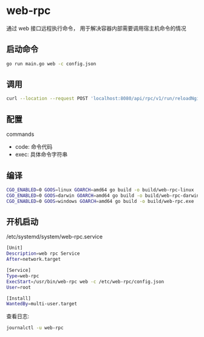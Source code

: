# web-rpc

通过 web 接口远程执行命令， 用于解决容器内部需要调用宿主机命令的情况

## 启动命令

```bash
go run main.go web -c config.json
```

## 调用

```bash
curl --location --request POST 'localhost:8080/api/rpc/v1/run/reloadNginx'
```

## 配置

commands

- code: 命令代码
- exec: 具体命令字符串

## 编译

```bash
CGO_ENABLED=0 GOOS=linux GOARCH=amd64 go build -o build/web-rpc-linux .
CGO_ENABLED=0 GOOS=darwin GOARCH=amd64 go build -o build/web-rpc-darwin .
CGO_ENABLED=0 GOOS=windows GOARCH=amd64 go build -o build/web-rpc.exe .
```

## 开机启动

/etc/systemd/system/web-rpc.service

```bash
[Unit]
Description=web rpc Service
After=network.target

[Service]
Type=web-rpc
ExecStart=/usr/bin/web-rpc web -c /etc/web-rpc/config.json
User=root

[Install]
WantedBy=multi-user.target
```

查看日志:

```bash
journalctl -u web-rpc
```
